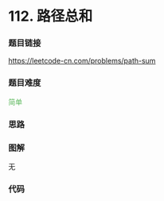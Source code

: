# 112. 路径总和

### 题目链接

https://leetcode-cn.com/problems/path-sum

### 题目难度

<font color=#5CB85C>简单</font>

### 思路



### 图解

无

### 代码

```python
```